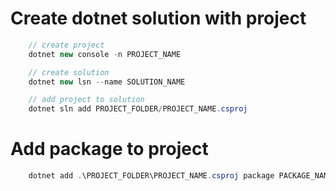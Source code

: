 # Create dotnet solution with project
```csharp
    // create project
    dotnet new console -n PROJECT_NAME

    // create solution
    dotnet new lsn --name SOLUTION_NAME

    // add project to solution
    dotnet sln add PROJECT_FOLDER/PROJECT_NAME.csproj
```

# Add package to project
```csharp
    dotnet add .\PROJECT_FOLDER\PROJECT_NAME.csproj package PACKAGE_NAME
```